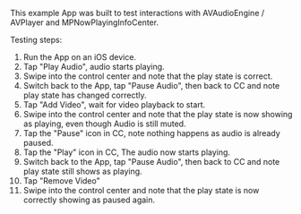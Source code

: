 This example App was built to test interactions with AVAudioEngine / AVPlayer and MPNowPlayingInfoCenter.

Testing steps:

1. Run the App on an iOS device.
2. Tap "Play Audio", audio starts playing.
3. Swipe into the control center and note that the play state is correct.
4. Switch back to the App, tap "Pause Audio", then back to CC and note play state has changed correctly.
5. Tap "Add Video", wait for video playback to start.
6. Swipe into the control center and note that the play state is now showing as playing, even though Audio is still muted.
7. Tap the "Pause" icon in CC, note nothing happens as audio is already paused.
8. Tap the "Play" icon in CC, The audio now starts playing.
9. Switch back to the App, tap "Pause Audio", then back to CC and note play state still shows as playing.
10. Tap "Remove Video"
11. Swipe into the control center and note that the play state is now correctly showing as paused again.

